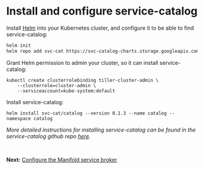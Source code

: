 # Install and configure service-catalog

Install [Helm][helm] into your Kubernetes cluster, and configure it to be able
to find service-catalog:

```bash
helm init
helm repo add svc-cat https://svc-catalog-charts.storage.googleapis.com
```

Grant Helm permission to admin your cluster, so it can install service-catalog:

```
kubectl create clusterrolebinding tiller-cluster-admin \
    --clusterrole=cluster-admin \
    --serviceaccount=kube-system:default
```

Install service-catalog:

```
helm install svc-cat/catalog --version 0.1.3 --name catalog --namespace catalog
```

*More detailed instructions for installing service-catalog can be found in the
service-catalog github repo [here][svccat-install].*

<br>

**Next:** [Configure the Manifold service broker](configure-the-manifold-service-broker.md)

[helm]: https://helm.sh/
[svccat-install]: https://github.com/kubernetes-incubator/service-catalog/blob/master/docs/install.md
